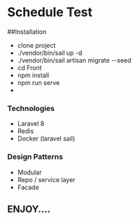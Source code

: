 # Schedule Test


##Installation

- clone project
- ./vendor/bin/sail up -d
- ./vendor/bin/sail artisan migrate --seed
- cd Front
- npm install
- npm run serve
- 
### Technologies
- Laravel 8
- Redis
- Docker (laravel sail)

### Design Patterns
- Modular
- Repo / service layer
- Facade


## ENJOY....
